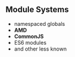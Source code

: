 ## Module Systems

* namespaced globals
* **AMD**
* **CommonJS**
* ES6 modules
* and other less known